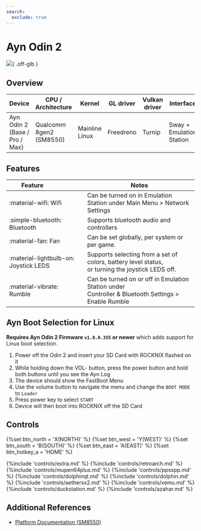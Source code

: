 ```yaml
---
search:
  exclude: true
---
```


# Ayn Odin 2

![](../../_inc/images/devices/ayn-odin-2.png){ .off-glb }

## Overview

| Device                        | CPU / Architecture      | Kernel         | GL driver | Vulkan driver | Interface                |
| ----------------------------- | ----------------------- | -------------- | --------- | ------------- | ------------------------ |
| Ayn Odin 2 (Base / Pro / Max) | Qualcomm 8gen2 (SM8550) | Mainline Linux | Freedreno | Turnip        | Sway + Emulation Station |

## Features

| Feature&nbsp;&nbsp;&nbsp;&nbsp;&nbsp;&nbsp;&nbsp;&nbsp;&nbsp;&nbsp;&nbsp;&nbsp;&nbsp;&nbsp;&nbsp;&nbsp; | Notes                                                                                                   |
| ------------------------------------------------------------------------------------------------------- | ------------------------------------------------------------------------------------------------------- |
| :material-wifi: Wifi                                                                                    | Can be turned on in Emulation Station under Main Menu > Network Settings                                |
| :simple-bluetooth: Bluetooth                                                                            | Supports bluetooth audio and controllers                                                                |
| :material-fan: Fan                                                                                      | Can be set globally, per system or per game.                                                            |
| :material-lightbulb-on: Joystick LEDS                                                                   | Supports selecting from a set of colors, battery level status, <br> or turning the joystick LEDS off.   |
| :material-vibrate: Rumble                                                                               | Can be turned on or off in Emulation Station under <br> Controller & Bluetooth Settings > Enable Rumble |

## Ayn Boot Selection for Linux

**Requires Ayn Odin 2 Firmware `v1.0.0.355` or newer** which adds support for Linux boot selection.

1. Power off the Odin 2 and insert your SD Card with ROCKNIX flashed on it
2. While holding down the VOL- button, press the power button and hold both buttons until you see the Ayn Log
3. The device should show the FastBoot Menu
4. Use the volume button to navigate the menu and change the `BOOT MODE` to `Loader`
5. Press power key to select `START`
6. Device will then boot into ROCKNIX off the SD Card

## Controls

{%set btn_north = 'X(NORTH)' %}
{%set btn_west = 'Y(WEST)' %}
{%set btn_south = 'B(SOUTH)' %}
{%set btn_east = 'A(EAST)' %}
{%set btn_hotkey_a = 'HOME' %}

{%include 'controls/extra.md' %}
{%include 'controls/retroarch.md' %}
{%include 'controls/mupen64plus.md' %}
{%include 'controls/ppsspp.md' %}
{%include 'controls/dolphinqt.md' %}
{%include 'controls/dolphin.md' %}
{%include 'controls/aethersx2.md' %}
{%include 'controls/xemu.md' %}
{%include 'controls/duckstation.md' %}
{%include 'controls/azahar.md' %}

## Additional References

- [Platform Documentation (SM8550)](https://github.com/ROCKNIX/distribution/blob/main/documentation/PER_DEVICE_DOCUMENTATION/SM8550)

